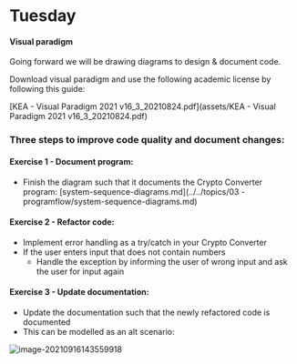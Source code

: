# Tuesday

#### Visual paradigm

Going forward we will be drawing diagrams to design & document code. 

Download visual paradigm and use the following academic license by following this guide:

[KEA - Visual Paradigm 2021 v16_3_20210824.pdf](assets/KEA - Visual Paradigm 2021 v16_3_20210824.pdf) 

### Three steps to improve code quality and document changes:

#### Exercise 1 - Document program:

- Finish the diagram such that it documents the Crypto Converter program:  [system-sequence-diagrams.md](../../topics/03 - programflow/system-sequence-diagrams.md)

#### Exercise 2 - Refactor code:

- Implement error handling as a try/catch in your Crypto Converter
- If the user enters input that does not contain numbers
  - Handle the exception by informing the user of wrong input and ask the user for input again

#### Exercise 3 - Update documentation:

- Update the documentation such that the newly refactored code is documented
- This can be modelled as an alt scenario:

![image-20210916143559918](2-tuesday.assets/image-20210916143559918.png)

